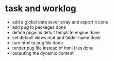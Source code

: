 # task and worklog
- add a global data saver array and export it                       done
- add pug to packeges                                               done
- define puge as defult template engine                             done
- set default views rout and folder name                            done
- turn html to pug file                                             done
- render pug file instead of html files                             done
- outputing the dynamic content                                                             